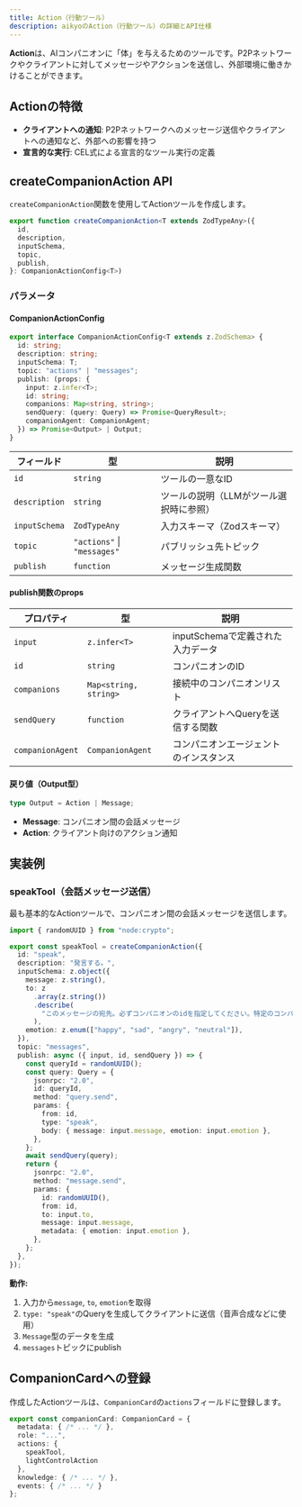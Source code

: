 ```yaml
---
title: Action（行動ツール）
description: aikyoのAction（行動ツール）の詳細とAPI仕様
---
```


**Action**は、AIコンパニオンに「体」を与えるためのツールです。P2Pネットワークやクライアントに対してメッセージやアクションを送信し、外部環境に働きかけることができます。

## Actionの特徴

- **クライアントへの通知**: P2Pネットワークへのメッセージ送信やクライアントへの通知など、外部への影響を持つ
- **宣言的な実行**: CEL式による宣言的なツール実行の定義

## createCompanionAction API

`createCompanionAction`関数を使用してActionツールを作成します。

```typescript
export function createCompanionAction<T extends ZodTypeAny>({
  id,
  description,
  inputSchema,
  topic,
  publish,
}: CompanionActionConfig<T>)
```

### パラメータ

#### CompanionActionConfig

```typescript
export interface CompanionActionConfig<T extends z.ZodSchema> {
  id: string;
  description: string;
  inputSchema: T;
  topic: "actions" | "messages";
  publish: (props: {
    input: z.infer<T>;
    id: string;
    companions: Map<string, string>;
    sendQuery: (query: Query) => Promise<QueryResult>;
    companionAgent: CompanionAgent;
  }) => Promise<Output> | Output;
}
```

| フィールド | 型 | 説明 |
|-----------|-----|------|
| `id` | `string` | ツールの一意なID |
| `description` | `string` | ツールの説明（LLMがツール選択時に参照） |
| `inputSchema` | `ZodTypeAny` | 入力スキーマ（Zodスキーマ） |
| `topic` | `"actions"` \| `"messages"` | パブリッシュ先トピック |
| `publish` | `function` | メッセージ生成関数 |

#### publish関数のprops

| プロパティ | 型 | 説明 |
|-----------|-----|------|
| `input` | `z.infer<T>` | inputSchemaで定義された入力データ |
| `id` | `string` | コンパニオンのID |
| `companions` | `Map<string, string>` | 接続中のコンパニオンリスト |
| `sendQuery` | `function` | クライアントへQueryを送信する関数 |
| `companionAgent` | `CompanionAgent` | コンパニオンエージェントのインスタンス |

#### 戻り値（Output型）

```typescript
type Output = Action | Message;
```

- **Message**: コンパニオン間の会話メッセージ
- **Action**: クライアント向けのアクション通知

## 実装例

### speakTool（会話メッセージ送信）

最も基本的なActionツールで、コンパニオン間の会話メッセージを送信します。

```typescript
import { randomUUID } from "node:crypto";

export const speakTool = createCompanionAction({
  id: "speak",
  description: "発言する。",
  inputSchema: z.object({
    message: z.string(),
    to: z
      .array(z.string())
      .describe(
        "このメッセージの宛先。必ずコンパニオンのidを指定してください。特定のコンパニオンに個人的に話しかけたいとき以外は、必ず、会話に参加したことのある全員を含むようにしてください。また、積極的にuserに会話を振ってください。",
      ),
    emotion: z.enum(["happy", "sad", "angry", "neutral"]),
  }),
  topic: "messages",
  publish: async ({ input, id, sendQuery }) => {
    const queryId = randomUUID();
    const query: Query = {
      jsonrpc: "2.0",
      id: queryId,
      method: "query.send",
      params: {
        from: id,
        type: "speak",
        body: { message: input.message, emotion: input.emotion },
      },
    };
    await sendQuery(query);
    return {
      jsonrpc: "2.0",
      method: "message.send",
      params: {
        id: randomUUID(),
        from: id,
        to: input.to,
        message: input.message,
        metadata: { emotion: input.emotion },
      },
    };
  },
});
```

**動作:**

1. 入力から`message`, `to`, `emotion`を取得
2. `type: "speak"`のQueryを生成してクライアントに送信（音声合成などに使用）
3. `Message`型のデータを生成
4. `messages`トピックにpublish

## CompanionCardへの登録

作成したActionツールは、`CompanionCard`の`actions`フィールドに登録します。

```typescript
export const companionCard: CompanionCard = {
  metadata: { /* ... */ },
  role: "...",
  actions: {
    speakTool,
    lightControlAction
  },
  knowledge: { /* ... */ },
  events: { /* ... */ }
};
```
